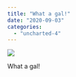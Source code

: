 ```yaml
---
title: "What a gal!"
date: "2020-09-03"
categories: 
  - "uncharted-4"
---
```


[![](images/Uncharted™-4_-A-Thiefs-End_20200201193722.jpg)](http://davidpeach.co.uk/wp-content/uploads/2020/09/Uncharted™-4_-A-Thiefs-End_20200201193722.jpg)

What a gal!
